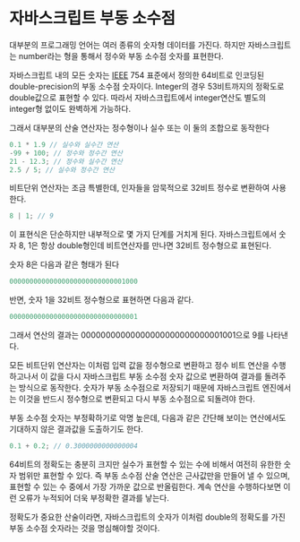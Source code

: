 # 자바스크립트 부동 소수점

대부분의 프로그래밍 언어는 여러 종류의 숫자형 데이터를 가진다.
하지만 자바스크립트는 number라는 형을 통해서 정수와 부동 소수점 숫자를 표현한다.

자바스크립트 내의 모든 숫자는 [IEEE](https://ko.wikipedia.org/wiki/%EC%A0%84%EA%B8%B0_%EC%A0%84%EC%9E%90_%EA%B8%B0%EC%88%A0%EC%9E%90_%ED%98%91%ED%9A%8C) 754 표준에서 정의한 64비트로 인코딩된 double-precision의 부동 소수점 숫자이다. Integer의 경우 53비트까지의 정확도로 double값으로 표현할 수 있다. 따라서 자바스크립트에서 integer연산도 별도의 integer형 없이도 완벽하게 가능하다.

그래서 대부분의 산술 연산자는 정수형이나 실수 또는 이 둘의 조합으로 동작한다 

```javascript
0.1 * 1.9 // 실수와 실수간 연산
-99 + 100; // 정수와 정수간 연산
21 - 12.3; // 정수와 실수간 연산
2.5 / 5; // 실수와 정수간 연산
```

비트단위 연산자는 조금 특별한데, 인자들을 암묵적으로 32비트 정수로 변환하여 사용한다.

```javascript
8 | 1; // 9
```

이 표현식은 단순하지만 내부적으로 몇 가지 단계를 거치게 된다.
자바스크립트에서 숫자 8, 1은 항상 double형인데 비트연산자를 만나면 32비트 정수형으로 표현된다.

숫자 8은 다음과 같은 형태가 된다
```javascript
00000000000000000000000000001000
```

반면, 숫자 1을 32비트 정수형으로 표현하면 다음과 같다.
```javascript
00000000000000000000000000000001
```

그래서 연산의 결과는
00000000000000000000000000001001으로 9를 나타낸다.

모든 비트단위 연산자는 이처럼 입력 값을 정수형으로 변환하고 정수 비트 연산을 수행하고나서 이 값을 다시 자바스크립트 부동 소수점 숫자 값으로 변환하여 결과를 돌려주는 방식으로 동작한다.
숫자가 부동 소수점으로 저장되기 때문에 자바스크립트 엔진에서는 이것을 반드시 정수형으로 변환되고 다시 부동 소수점으로 되돌려야 한다.

부동 소수점 숫자는 부정확하기로 악명 높은데, 다음과 같은 간단해 보이는 연산에서도 기대하지 않은 결과값을 도출하기도 한다.

```javascript
0.1 + 0.2; // 0.3000000000000004
```
 
64비트의 정확도는 충분히 크지만 실수가 표현할 수 있는 수에 비해서 여전히 유한한 숫자 범위만 표현할 수 있다. 즉 부동 소수점 산술 연산은 근사값만을 만들어 낼 수 있으며, 표현할 수 있는 수 중에서 가장 가까운 값으로 반올림한다. 계속 연산을 수행하다보면 이런 오류가 누적되어 더욱 부정확한 결과를 낳는다.

정확도가 중요한 산술이라면, 자바스크립트의 숫자가 이처럼 double의 정확도를 가진 부동 소수점 숫자라는 것을 명심해야할 것이다.
